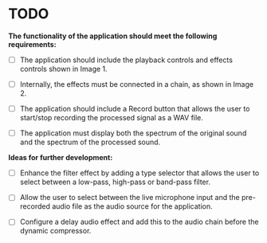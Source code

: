 # TODO

**The functionality of the application should meet the following requirements:**

- [ ] The application should include the playback controls and effects controls shown in Image 1.

- [ ] Internally, the effects must be connected in a chain, as shown in Image 2.

- [ ] The application should include a Record button that allows the user to start/stop recording the processed signal as a WAV file.

- [ ] The application must display both the spectrum of the original sound and the spectrum of the processed sound.

**Ideas for further development:**

- [ ] Enhance the filter effect by adding a type selector that allows the user to select between a low-pass, high-pass or band-pass filter.

- [ ] Allow the user to select between the live microphone input and the pre-recorded audio file as the audio source for the application.

- [ ] Configure a delay audio effect and add this to the audio chain before the dynamic compressor.
